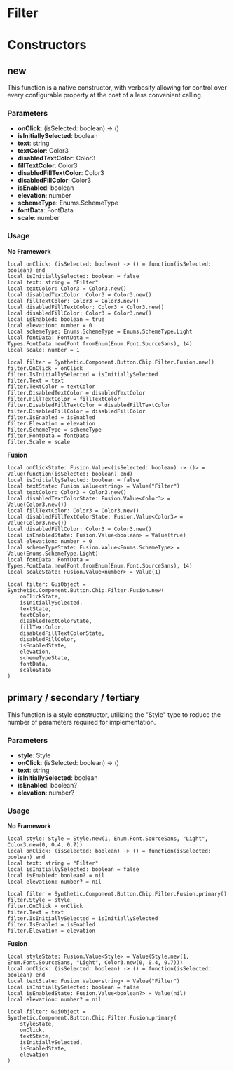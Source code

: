 # Filter


# Constructors


## new
This function is a native constructor, with verbosity allowing for control over every configurable property at the cost of a less convenient calling.

### Parameters
- **onClick**: (isSelected: boolean) -> ()
- **isInitiallySelected**: boolean
- **text**: string
- **textColor**: Color3
- **disabledTextColor**: Color3
- **fillTextColor**: Color3
- **disabledFillTextColor**: Color3
- **disabledFillColor**: Color3
- **isEnabled**: boolean
- **elevation**: number
- **schemeType**: Enums.SchemeType
- **fontData**: FontData
- **scale**: number


### Usage

**No Framework**
```luau
local onClick: (isSelected: boolean) -> () = function(isSelected: boolean) end
local isInitiallySelected: boolean = false
local text: string = "Filter"
local textColor: Color3 = Color3.new()
local disabledTextColor: Color3 = Color3.new()
local fillTextColor: Color3 = Color3.new()
local disabledFillTextColor: Color3 = Color3.new()
local disabledFillColor: Color3 = Color3.new()
local isEnabled: boolean = true
local elevation: number = 0
local schemeType: Enums.SchemeType = Enums.SchemeType.Light
local fontData: FontData = Types.FontData.new(Font.fromEnum(Enum.Font.SourceSans), 14)
local scale: number = 1

local filter = Synthetic.Component.Button.Chip.Filter.Fusion.new()
filter.OnClick = onClick
filter.IsInitiallySelected = isInitiallySelected
filter.Text = text
filter.TextColor = textColor
filter.DisabledTextColor = disabledTextColor
filter.FillTextColor = fillTextColor
filter.DisabledFillTextColor = disabledFillTextColor
filter.DisabledFillColor = disabledFillColor
filter.IsEnabled = isEnabled
filter.Elevation = elevation
filter.SchemeType = schemeType
filter.FontData = fontData
filter.Scale = scale
```

**Fusion**
```luau
local onClickState: Fusion.Value<(isSelected: boolean) -> ()> = Value(function(isSelected: boolean) end)
local isInitiallySelected: boolean = false
local textState: Fusion.Value<string> = Value("Filter")
local textColor: Color3 = Color3.new()
local disabledTextColorState: Fusion.Value<Color3> = Value(Color3.new())
local fillTextColor: Color3 = Color3.new()
local disabledFillTextColorState: Fusion.Value<Color3> = Value(Color3.new())
local disabledFillColor: Color3 = Color3.new()
local isEnabledState: Fusion.Value<boolean> = Value(true)
local elevation: number = 0
local schemeTypeState: Fusion.Value<Enums.SchemeType> = Value(Enums.SchemeType.Light)
local fontData: FontData = Types.FontData.new(Font.fromEnum(Enum.Font.SourceSans), 14)
local scaleState: Fusion.Value<number> = Value(1)

local filter: GuiObject = Synthetic.Component.Button.Chip.Filter.Fusion.new(
	onClickState,
	isInitiallySelected,
	textState,
	textColor,
	disabledTextColorState,
	fillTextColor,
	disabledFillTextColorState,
	disabledFillColor,
	isEnabledState,
	elevation,
	schemeTypeState,
	fontData,
	scaleState
)
```
## primary / secondary / tertiary
This function is a style constructor, utilizing the "Style" type to reduce the number of parameters required for implementation.

### Parameters
- **style**: Style
- **onClick**: (isSelected: boolean) -> ()
- **text**: string
- **isInitiallySelected**: boolean
- **isEnabled**: boolean?
- **elevation**: number?


### Usage

**No Framework**
```luau
local style: Style = Style.new(1, Enum.Font.SourceSans, "Light", Color3.new(0, 0.4, 0.7))
local onClick: (isSelected: boolean) -> () = function(isSelected: boolean) end
local text: string = "Filter"
local isInitiallySelected: boolean = false
local isEnabled: boolean? = nil
local elevation: number? = nil

local filter = Synthetic.Component.Button.Chip.Filter.Fusion.primary()
filter.Style = style
filter.OnClick = onClick
filter.Text = text
filter.IsInitiallySelected = isInitiallySelected
filter.IsEnabled = isEnabled
filter.Elevation = elevation
```

**Fusion**
```luau
local styleState: Fusion.Value<Style> = Value(Style.new(1, Enum.Font.SourceSans, "Light", Color3.new(0, 0.4, 0.7)))
local onClick: (isSelected: boolean) -> () = function(isSelected: boolean) end
local textState: Fusion.Value<string> = Value("Filter")
local isInitiallySelected: boolean = false
local isEnabledState: Fusion.Value<boolean?> = Value(nil)
local elevation: number? = nil

local filter: GuiObject = Synthetic.Component.Button.Chip.Filter.Fusion.primary(
	styleState,
	onClick,
	textState,
	isInitiallySelected,
	isEnabledState,
	elevation
)
```
